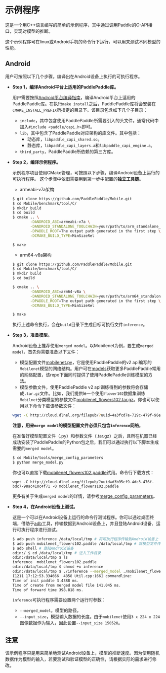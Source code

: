 # 示例程序

这是一个用C++语言编写的简单的示例程序，其中通过调用Paddle的C-API接口，实现对模型的推断。

这个示例程序可在linux或Android手机的命令行下运行，可以用来测试不同模型的性能。

## Android
用户可按照以下几个步骤，编译出在Android设备上执行的可执行程序。

- **Step 1，编译Android平台上适用的PaddlePaddle库。**

    用户需要按照[Android平台编译指南](https://github.com/PaddlePaddle/Paddle/blob/develop/doc/mobile/cross_compiling_for_android_cn.md)，编译Android平台上适用的PaddlePaddle库。在执行`make install`之后，PaddlePaddle库将会安装在`CMAKE_INSTALL_PREFIX`所指定的目录下。该目录包含如下几个子目录：
    - `include`，其中包含使用PaddlePaddle所需要引入的头文件，通常代码中加入`#include <paddle/capi.h>`即可。
    - `lib`，其中包含了PaddlePaddle对应架构的库文件。其中包括：
      - 动态库，`libpaddle_capi_shared.so`。
      - 静态库，`libpaddle_capi_layers.a`和`libpaddle_capi_engine.a`。
    - `third_party`，PaddlePaddle所依赖的第三方库。

- **Step 2，编译示例程序。**

    示例程序项目使用CMake管理，可按照以下步骤，编译Android设备上运行的可执行程序。
     这个步骤中依旧需要用到第一步中配置的**独立工具链**。

    - armeabi-v7a架构

    ```bash
    $ git clone https://github.com/PaddlePaddle/Mobile.git
    $ cd Mobile/benchmark/tool/C/
    $ mkdir build
    $ cd build
    $ cmake .. \
            -DANDROID_ABI=armeabi-v7a \
            -DANDROID_STANDALONE_TOOLCHAIN=your/path/to/arm_standalone_toolchain \
            -DPADDLE_ROOT=The output path generated in the first step \
            -DCMAKE_BUILD_TYPE=MinSizeRel

    $ make
    ```

    - arm64-v8a架构

    ```bash
    $ git clone https://github.com/PaddlePaddle/Mobile.git
    $ cd Mobile/benchmark/tool/C/
    $ mkdir build
    $ cd build

    $ cmake .. \
            -DANDROID_ABI=arm64-v8a \
            -DANDROID_STANDALONE_TOOLCHAIN=your/path/to/arm64_standalone_toolchain \
            -DPADDLE_ROOT=The output path generated in the first step \
            -DCMAKE_BUILD_TYPE=MinSizeRel

    $ make
    ```

    执行上述命令执行，会在`build`目录下生成目标可执行文件`inference`。

- **Step 3，准备模型。**

    Android设备上推荐使用`merged model`。以Mobilenet为例，要生成`merged model`，首先你需要准备以下文件：
    - 模型配置文件[mobilenet.py](https://github.com/PaddlePaddle/Mobile/blob/develop/models/mobilenet.py)，它是使用PaddlePaddle的v2 api编写的`Mobilenet`模型的网络结构。用户可在[models](https://github.com/PaddlePaddle/Mobile/tree/develop/models)获取更多PaddlePaddle常用的网络配置，该repo下面同时提供了使用PaddlePaddle训练模型的方法。
    - 模型参数文件。使用PaddlePaddle v2 api训练得到的参数将会存储成`.tar.gz`文件。比如，我们提供le一个使用`flower102`数据集训练`Mobilnet`分类模型的参数文件[mobilenet\_flowers102.tar.gz](http://cloud.dlnel.org/filepub/?uuid=4a3fcd7a-719c-479f-96e1-28a4c3f2195e)。你也可以使用以下命令下载该参数文件：

    ```bash
    wget -C http://cloud.dlnel.org/filepub/?uuid=4a3fcd7a-719c-479f-96e1-28a4c3f2195e -O mobilenet_flowers102.tar.gz
    ```

    **注意，用来`merge model`的模型配置文件必须只包含`inference`网络**。

    在准备好模型配置文件（.py）和参数文件（.tar.gz）之后，且所在机器已经成功安装了PaddlePaddle的Python包之后，我们可以通过执行以下脚本生成需要的`merged model`。

    ```bash
    $ cd Mobile/tools/merge_config_parameters
    $ python merge_model.py
    ```

    你也可以直接下载[mobilenet\_flowers102.paddle](http://cloud.dlnel.org/filepub/?uuid=d3b95cf9-4dc3-476f-bdc7-98ac410c4f71)试用。命令行下载方式：

    ```
    wget -C http://cloud.dlnel.org/filepub/?uuid=d3b95cf9-4dc3-476f-bdc7-98ac410c4f71 -O mobilenet_flowers102.paddle
    ```

    更多有关于生成`merged model`的详情，请参考[merge\_config\_parameters](https://github.com/PaddlePaddle/Mobile/tree/develop/tools/merge_config_parameters)。

- **Step 4，在Android设备上测试。**

     这是一个可以在Android设备上运行的命令行测试程序。你可以通过桌面终端，借助于[adb](https://developer.android.google.cn/studio/command-line/adb.html?hl=zh-cn#Enabling)工具，传输数据到Android设备上，并且登陆Android设备，运行可执行程序进行测试。

    ```bash
    $ adb push inference /data/local/tmp # 将可执行程序传输到Android设备上
    $ adb push mobilenet_flowers102.paddle /data/local/tmp # 将模型文件传输到Android设备上
    $ adb shell # 登陆Android设备
    odin:/ $ cd /data/local/tmp # 进入工作目录
    odin:/data/local/tmp $ ls
    inference  mobilenet_flowers102.paddle
    odin:/data/local/tmp $ chmod +x inference
    odin:/data/local/tmp $ ./inference --merged_model ./mobilenet_flowers102.paddle --input_size 150528 # 执行测试程序
    I1211 17:12:53.334666  4858 Util.cpp:166] commandline:
    Time of init paddle 3.4388 ms.
    Time of create from merged model file 141.045 ms.
    Time of forward time 398.818 ms.
    ```

    `inference`可执行程序需要设置两个运行时参数：
    - `--merged_model`，模型的路径。
    - `--input_size`，模型输入数据的长度。由于`mobilenet`使用`3 x 224 x 224`图像数据作为输入，因此设置`--input_size 150528`。

## 注意

该示例程序只是用来简单地测试Android设备上，模型的推断速度。因为使用随机数据作为模型的输入，若要测试和验证模型的正确性，请根据实际的需求进行修改。
